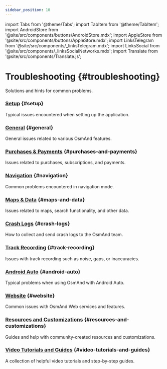 ```yaml
---
sidebar_position: 10
---
```


import Tabs from '@theme/Tabs';
import TabItem from '@theme/TabItem';
import AndroidStore from '@site/src/components/buttons/AndroidStore.mdx';
import AppleStore from '@site/src/components/buttons/AppleStore.mdx';
import LinksTelegram from '@site/src/components/_linksTelegram.mdx';
import LinksSocial from '@site/src/components/_linksSocialNetworks.mdx';
import Translate from '@site/src/components/Translate.js';

# Troubleshooting {#troubleshooting}

Solutions and hints for common problems.

### [Setup](./setup.md) {#setup}

Typical issues encountered when setting up the application.

### [General](./general.md) {#general}

General issues related to various OsmAnd features.

### [Purchases & Payments](./purchases_payments.md) {#purchases-and-payments}

Issues related to purchases, subscriptions, and payments.

### [Navigation](./navigation.md) {#navigation}

Common problems encountered in navigation mode.

### [Maps & Data](./maps-data.md) {#maps-and-data}

Issues related to maps, search functionality, and other data.

### [Crash Logs](./crash-logs.md) {#crash-logs}

How to collect and send crash logs to the OsmAnd team.

### [Track Recording](./track-recording-issues.md) {#track-recording}

Issues with track recording such as noise, gaps, or inaccuracies.

### [Android Auto](./android_auto.md) {#android-auto}

Typical problems when using OsmAnd with Android Auto.

### [Website](./web.md) {#website}

Common issues with OsmAnd Web services and features.

### [Resources and Customizations](./resources.md) {#resources-and-customizations}

Guides and help with community-created resources and customizations.

### [Video Tutorials and Guides](./video-tutorials.md) {#video-tutorials-and-guides}

A collection of helpful video tutorials and step-by-step guides.
